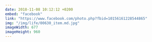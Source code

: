 ```yaml
---
date: 2018-11-08 10:12:12 +0200
embed: "facebook"
link: "https://www.facebook.com/photo.php?fbid=10156161228544865"
img: "/img/life/00630_item.md.jpg"
imageWidth: 677
imageHeight: 960
---
```


